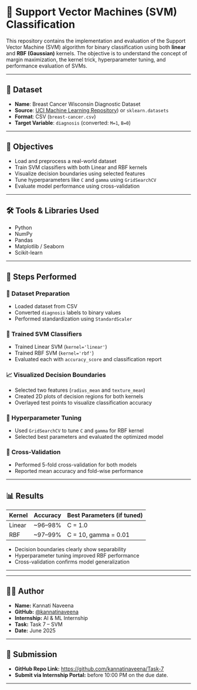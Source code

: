 # 🧠 Support Vector Machines (SVM) Classification

This repository contains the implementation and evaluation of the Support Vector Machine (SVM) algorithm for binary classification using both **linear** and **RBF (Gaussian)** kernels. The objective is to understand the concept of margin maximization, the kernel trick, hyperparameter tuning, and performance evaluation of SVMs.

---

## 📂 Dataset

- **Name**: Breast Cancer Wisconsin Diagnostic Dataset
- **Source**: [UCI Machine Learning Repository](https://www.kaggle.com/datasets/yasserh/breast-cancer-dataset)) or `sklearn.datasets`
- **Format**: CSV (`breast-cancer.csv`)
- **Target Variable**: `diagnosis` (converted: `M=1`, `B=0`)

---

## 📌 Objectives

- Load and preprocess a real-world dataset
- Train SVM classifiers with both Linear and RBF kernels
- Visualize decision boundaries using selected features
- Tune hyperparameters like `C` and `gamma` using `GridSearchCV`
- Evaluate model performance using cross-validation

---

## 🛠️ Tools & Libraries Used

- Python
- NumPy
- Pandas
- Matplotlib / Seaborn
- Scikit-learn

---

## 🧾 Steps Performed

### 📁 Dataset Preparation
- Loaded dataset from CSV
- Converted `diagnosis` labels to binary values
- Performed standardization using `StandardScaler`

### 🧠 Trained SVM Classifiers
- Trained Linear SVM (`kernel='linear'`)
- Trained RBF SVM (`kernel='rbf'`)
- Evaluated each with `accuracy_score` and classification report

### 📈 Visualized Decision Boundaries
- Selected two features (`radius_mean` and `texture_mean`)
- Created 2D plots of decision regions for both kernels
- Overlayed test points to visualize classification accuracy

### 🔧 Hyperparameter Tuning
- Used `GridSearchCV` to tune `C` and `gamma` for RBF kernel
- Selected best parameters and evaluated the optimized model

### 🔁 Cross-Validation
- Performed 5-fold cross-validation for both models
- Reported mean accuracy and fold-wise performance

---

## 📊 Results

| Kernel     | Accuracy | Best Parameters (if tuned) |
|------------|----------|----------------------------|
| Linear     | ~96–98%  | C = 1.0                    |
| RBF        | ~97–99%  | C = 10, gamma = 0.01       |

- Decision boundaries clearly show separability
- Hyperparameter tuning improved RBF performance
- Cross-validation confirms model generalization

---

---

## 👩‍💻 Author

- **Name:** Kannati Naveena  
- **GitHub:** [@kannatinaveena](https://github.com/kannatinaveena)  
- **Internship:** AI & ML Internship  
- **Task:** Task 7 – SVM  
- **Date:** June 2025

---

## 📮 Submission

- **GitHub Repo Link:** https://github.com/kannatinaveena/Task-7
- **Submit via Internship Portal:** before 10:00 PM on the due date.

---


